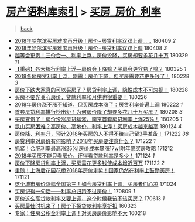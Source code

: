 [房产语料库索引](../../README.md)  > [买房_房价_利率](买房_房价_利率.md)
====
> [back](../README.md)

- [2018年哈尔滨买房难度再升级！房价+房贷利率双双上调……](http://jkwz.applinzi.com/ittc/7090036499179635729.html#2018%E5%B9%B4%E5%93%88%E5%B0%94%E6%BB%A8%E4%B9%B0%E6%88%BF%E9%9A%BE%E5%BA%A6%E5%86%8D%E5%8D%87%E7%BA%A7%EF%BC%81%E6%88%BF%E4%BB%B7%2B%E6%88%BF%E8%B4%B7%E5%88%A9%E7%8E%87%E5%8F%8C%E5%8F%8C%E4%B8%8A%E8%B0%83%E2%80%A6%E2%80%A6) 180409 *2* 
- [2018年哈尔滨买房难度再升级！房价+房贷利率双双上调](http://jkwz.applinzi.com/ittc/7089651230739792902.html#2018%E5%B9%B4%E5%93%88%E5%B0%94%E6%BB%A8%E4%B9%B0%E6%88%BF%E9%9A%BE%E5%BA%A6%E5%86%8D%E5%8D%87%E7%BA%A7%EF%BC%81%E6%88%BF%E4%BB%B7%2B%E6%88%BF%E8%B4%B7%E5%88%A9%E7%8E%87%E5%8F%8C%E5%8F%8C%E4%B8%8A%E8%B0%83) 180408 *3* 
- [越等会更贵！三价合一、利率上浮，房价没降，买房却要多花几十万](http://jkwz.applinzi.com/ittc/7085839233124402187.html#%E8%B6%8A%E7%AD%89%E4%BC%9A%E6%9B%B4%E8%B4%B5%EF%BC%81%E4%B8%89%E4%BB%B7%E5%90%88%E4%B8%80%E3%80%81%E5%88%A9%E7%8E%87%E4%B8%8A%E6%B5%AE%EF%BC%8C%E6%88%BF%E4%BB%B7%E6%B2%A1%E9%99%8D%EF%BC%8C%E4%B9%B0%E6%88%BF%E5%8D%B4%E8%A6%81%E5%A4%9A%E8%8A%B1%E5%87%A0%E5%8D%81%E4%B8%87) 180329 *11* 
- [【重磅】各大银行利率上浮—房价会下降嘛？买房会更容易了嘛？](http://jkwz.applinzi.com/ittc/7084477933806945290.html#%E3%80%90%E9%87%8D%E7%A3%85%E3%80%91%E5%90%84%E5%A4%A7%E9%93%B6%E8%A1%8C%E5%88%A9%E7%8E%87%E4%B8%8A%E6%B5%AE%E2%80%94%E6%88%BF%E4%BB%B7%E4%BC%9A%E4%B8%8B%E9%99%8D%E5%98%9B%EF%BC%9F%E4%B9%B0%E6%88%BF%E4%BC%9A%E6%9B%B4%E5%AE%B9%E6%98%93%E4%BA%86%E5%98%9B%EF%BC%9F) 180325 *1* 
- [2018各地房贷利率上浮，刚需：房价下降，但买房需要花更多钱了！](http://jkwz.applinzi.com/ittc/7075097284037837840.html#2018%E5%90%84%E5%9C%B0%E6%88%BF%E8%B4%B7%E5%88%A9%E7%8E%87%E4%B8%8A%E6%B5%AE%EF%BC%8C%E5%88%9A%E9%9C%80%EF%BC%9A%E6%88%BF%E4%BB%B7%E4%B8%8B%E9%99%8D%EF%BC%8C%E4%BD%86%E4%B9%B0%E6%88%BF%E9%9C%80%E8%A6%81%E8%8A%B1%E6%9B%B4%E5%A4%9A%E9%92%B1%E4%BA%86%EF%BC%81) 180228 *3* 
- [房价下跌大家真的可以买房了？房贷利率上调，隐性成本不可忽视！](http://jkwz.applinzi.com/ittc/7075129127072171025.html#%E6%88%BF%E4%BB%B7%E4%B8%8B%E8%B7%8C%E5%A4%A7%E5%AE%B6%E7%9C%9F%E7%9A%84%E5%8F%AF%E4%BB%A5%E4%B9%B0%E6%88%BF%E4%BA%86%EF%BC%9F%E6%88%BF%E8%B4%B7%E5%88%A9%E7%8E%87%E4%B8%8A%E8%B0%83%EF%BC%8C%E9%9A%90%E6%80%A7%E6%88%90%E6%9C%AC%E4%B8%8D%E5%8F%AF%E5%BF%BD%E8%A7%86%EF%BC%81) 180228  
- [买房不要光关心房价，贷款利率和月供也很重要！](http://jkwz.applinzi.com/ittc/7074033445900911633.html#%E4%B9%B0%E6%88%BF%E4%B8%8D%E8%A6%81%E5%85%89%E5%85%B3%E5%BF%83%E6%88%BF%E4%BB%B7%EF%BC%8C%E8%B4%B7%E6%AC%BE%E5%88%A9%E7%8E%87%E5%92%8C%E6%9C%88%E4%BE%9B%E4%B9%9F%E5%BE%88%E9%87%8D%E8%A6%81%EF%BC%81) 180226  
- [2018年房价涨不涨不知道，但买房成本涨了：房贷利率普遍上调](http://jkwz.applinzi.com/ittc/7072667548531557382.html#2018%E5%B9%B4%E6%88%BF%E4%BB%B7%E6%B6%A8%E4%B8%8D%E6%B6%A8%E4%B8%8D%E7%9F%A5%E9%81%93%EF%BC%8C%E4%BD%86%E4%B9%B0%E6%88%BF%E6%88%90%E6%9C%AC%E6%B6%A8%E4%BA%86%EF%BC%9A%E6%88%BF%E8%B4%B7%E5%88%A9%E7%8E%87%E6%99%AE%E9%81%8D%E4%B8%8A%E8%B0%83) 180222 *1* 
- [首套房贷利率排行榜出炉！为何房价降了却要多花几十万买房？](http://jkwz.applinzi.com/ittc/7067776187374240778.html#%E9%A6%96%E5%A5%97%E6%88%BF%E8%B4%B7%E5%88%A9%E7%8E%87%E6%8E%92%E8%A1%8C%E6%A6%9C%E5%87%BA%E7%82%89%EF%BC%81%E4%B8%BA%E4%BD%95%E6%88%BF%E4%BB%B7%E9%99%8D%E4%BA%86%E5%8D%B4%E8%A6%81%E5%A4%9A%E8%8A%B1%E5%87%A0%E5%8D%81%E4%B8%87%E4%B9%B0%E6%88%BF%EF%BC%9F) 180208 *3* 
- [买房变贵了！房价没涨房贷猛涨，南京首套房贷利率上浮25%！](http://jkwz.applinzi.com/ittc/7066654709115257873.html#%E4%B9%B0%E6%88%BF%E5%8F%98%E8%B4%B5%E4%BA%86%EF%BC%81%E6%88%BF%E4%BB%B7%E6%B2%A1%E6%B6%A8%E6%88%BF%E8%B4%B7%E7%8C%9B%E6%B6%A8%EF%BC%8C%E5%8D%97%E4%BA%AC%E9%A6%96%E5%A5%97%E6%88%BF%E8%B4%B7%E5%88%A9%E7%8E%87%E4%B8%8A%E6%B5%AE25%25%EF%BC%81) 180205 *1* 
- [昆山买房困难？高房价、高地价、利率上浮！买房成本越来越高](http://jkwz.applinzi.com/ittc/7062275320365712391.html#%E6%98%86%E5%B1%B1%E4%B9%B0%E6%88%BF%E5%9B%B0%E9%9A%BE%EF%BC%9F%E9%AB%98%E6%88%BF%E4%BB%B7%E3%80%81%E9%AB%98%E5%9C%B0%E4%BB%B7%E3%80%81%E5%88%A9%E7%8E%87%E4%B8%8A%E6%B5%AE%EF%BC%81%E4%B9%B0%E6%88%BF%E6%88%90%E6%9C%AC%E8%B6%8A%E6%9D%A5%E8%B6%8A%E9%AB%98) 180124 *4* 
- [房价降、利率升，预计2018年买房的人不得不给自己留3手准备！](http://jkwz.applinzi.com/ittc/7049940933833917456.html#%E6%88%BF%E4%BB%B7%E9%99%8D%E3%80%81%E5%88%A9%E7%8E%87%E5%8D%87%EF%BC%8C%E9%A2%84%E8%AE%A12018%E5%B9%B4%E4%B9%B0%E6%88%BF%E7%9A%84%E4%BA%BA%E4%B8%8D%E5%BE%97%E4%B8%8D%E7%BB%99%E8%87%AA%E5%B7%B1%E7%95%993%E6%89%8B%E5%87%86%E5%A4%87%EF%BC%81) 171222 *38* 
- [房贷利率对房价有何影响？2018年买房要注意什么？](http://jkwz.applinzi.com/ittc/7049926803076940817.html#%E6%88%BF%E8%B4%B7%E5%88%A9%E7%8E%87%E5%AF%B9%E6%88%BF%E4%BB%B7%E6%9C%89%E4%BD%95%E5%BD%B1%E5%93%8D%EF%BC%9F2018%E5%B9%B4%E4%B9%B0%E6%88%BF%E8%A6%81%E6%B3%A8%E6%84%8F%E4%BB%80%E4%B9%88%EF%BC%9F) 171222 *1* 
- [抓紧！合肥利率最高涨25%!房价成本暴涨17w!附年底买房攻略](http://jkwz.applinzi.com/ittc/7046139893384741904.html#%E6%8A%93%E7%B4%A7%EF%BC%81%E5%90%88%E8%82%A5%E5%88%A9%E7%8E%87%E6%9C%80%E9%AB%98%E6%B6%A825%25%21%E6%88%BF%E4%BB%B7%E6%88%90%E6%9C%AC%E6%9A%B4%E6%B6%A817w%21%E9%99%84%E5%B9%B4%E5%BA%95%E4%B9%B0%E6%88%BF%E6%94%BB%E7%95%A5) 171212  
- [2018年买房不能只看房价，还得看贷款利率是多少！](http://jkwz.applinzi.com/ittc/7039580432771843089.html#2018%E5%B9%B4%E4%B9%B0%E6%88%BF%E4%B8%8D%E8%83%BD%E5%8F%AA%E7%9C%8B%E6%88%BF%E4%BB%B7%EF%BC%8C%E8%BF%98%E5%BE%97%E7%9C%8B%E8%B4%B7%E6%AC%BE%E5%88%A9%E7%8E%87%E6%98%AF%E5%A4%9A%E5%B0%91%EF%BC%81) 171124 *1* 
- [房价下降房贷利率上浮，买房需花更多钱使成本增近百万](http://jkwz.applinzi.com/ittc/7038786718742889489.html#%E6%88%BF%E4%BB%B7%E4%B8%8B%E9%99%8D%E6%88%BF%E8%B4%B7%E5%88%A9%E7%8E%87%E4%B8%8A%E6%B5%AE%EF%BC%8C%E4%B9%B0%E6%88%BF%E9%9C%80%E8%8A%B1%E6%9B%B4%E5%A4%9A%E9%92%B1%E4%BD%BF%E6%88%90%E6%9C%AC%E5%A2%9E%E8%BF%91%E7%99%BE%E4%B8%87) 171122 *2* 
- [重磅！上海后花园花桥2018年房价走势！国家仍然在利率上鼓励买房！](http://jkwz.applinzi.com/ittc/7038417444304061457.html#%E9%87%8D%E7%A3%85%EF%BC%81%E4%B8%8A%E6%B5%B7%E5%90%8E%E8%8A%B1%E5%9B%AD%E8%8A%B1%E6%A1%A52018%E5%B9%B4%E6%88%BF%E4%BB%B7%E8%B5%B0%E5%8A%BF%EF%BC%81%E5%9B%BD%E5%AE%B6%E4%BB%8D%E7%84%B6%E5%9C%A8%E5%88%A9%E7%8E%87%E4%B8%8A%E9%BC%93%E5%8A%B1%E4%B9%B0%E6%88%BF%EF%BC%81) 171121  
- [这个城市房价涨幅全国第三！如今房贷利率上调，买房者们心凉](http://jkwz.applinzi.com/ittc/7028065120100549649.html#%E8%BF%99%E4%B8%AA%E5%9F%8E%E5%B8%82%E6%88%BF%E4%BB%B7%E6%B6%A8%E5%B9%85%E5%85%A8%E5%9B%BD%E7%AC%AC%E4%B8%89%EF%BC%81%E5%A6%82%E4%BB%8A%E6%88%BF%E8%B4%B7%E5%88%A9%E7%8E%87%E4%B8%8A%E8%B0%83%EF%BC%8C%E4%B9%B0%E6%88%BF%E8%80%85%E4%BB%AC%E5%BF%83%E5%87%89) 171024  
- [买房记得一句话——利率总归跑不过房价！](http://jkwz.applinzi.com/ittc/6999739684836869136.html#%E4%B9%B0%E6%88%BF%E8%AE%B0%E5%BE%97%E4%B8%80%E5%8F%A5%E8%AF%9D%E2%80%94%E2%80%94%E5%88%A9%E7%8E%87%E6%80%BB%E5%BD%92%E8%B7%91%E4%B8%8D%E8%BF%87%E6%88%BF%E4%BB%B7%EF%BC%81) 170809 *1* 
- [房价这么高贷款利率又要上调，这个时候我该不该买房？](http://jkwz.applinzi.com/ittc/6978583352515757061.html#%E6%88%BF%E4%BB%B7%E8%BF%99%E4%B9%88%E9%AB%98%E8%B4%B7%E6%AC%BE%E5%88%A9%E7%8E%87%E5%8F%88%E8%A6%81%E4%B8%8A%E8%B0%83%EF%BC%8C%E8%BF%99%E4%B8%AA%E6%97%B6%E5%80%99%E6%88%91%E8%AF%A5%E4%B8%8D%E8%AF%A5%E4%B9%B0%E6%88%BF%EF%BC%9F) 170613 *1* 
- [买房最佳时机来了！房价下探贷款利率享折扣](http://jkwz.applinzi.com/ittc/6812696834610824197.html#%E4%B9%B0%E6%88%BF%E6%9C%80%E4%BD%B3%E6%97%B6%E6%9C%BA%E6%9D%A5%E4%BA%86%EF%BC%81%E6%88%BF%E4%BB%B7%E4%B8%8B%E6%8E%A2%E8%B4%B7%E6%AC%BE%E5%88%A9%E7%8E%87%E4%BA%AB%E6%8A%98%E6%89%A3) 160323  
- [专家：住房公积金利率上调！对买房房价影响不大](http://jkwz.applinzi.com/ittc/6800196971914593285.html#%E4%B8%93%E5%AE%B6%EF%BC%9A%E4%BD%8F%E6%88%BF%E5%85%AC%E7%A7%AF%E9%87%91%E5%88%A9%E7%8E%87%E4%B8%8A%E8%B0%83%EF%BC%81%E5%AF%B9%E4%B9%B0%E6%88%BF%E6%88%BF%E4%BB%B7%E5%BD%B1%E5%93%8D%E4%B8%8D%E5%A4%A7) 160218  
